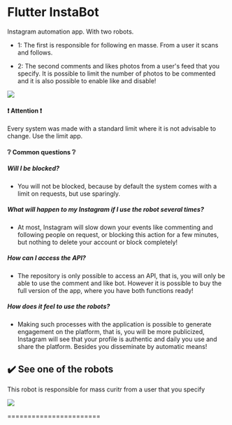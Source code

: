 Flutter InstaBot
=======================

Instagram automation app. With two robots.

- 1: The first is responsible for following en masse. From a user it scans and follows.

- 2: The second comments and likes photos from a user's feed that you specify. It is possible to limit the number of photos to be commented and it is also possible to enable like and disable!

![](https://github.com/maickom88/app_bot_to_follow_comment_and_like/blob/master/screenshots/instabot_behance.jpg?raw=true)

#### ❗️ Attention ❗️

Every system was made with a standard limit where it is not advisable to change. Use the limit app.

#### ❔ Common questions ❔

##### Will I be blocked?
 - You will not be blocked, because by default the system comes with a limit on requests, but use sparingly.
##### What will happen to my Instagram if I use the robot several times?
  - At most, Instagram will slow down your events like commenting and following people on request, or blocking this action for a few minutes, but nothing to delete your account or block completely!
##### How can I access the API?
  - The repository is only possible to access an API, that is, you will only be able to use the comment and like bot. However it is possible to buy the full version of the app, where you have both functions ready!
##### How does it feel to use the robots?
  - Making such processes with the application is possible to generate engagement on the platform, that is, you will be more publicized, Instagram will see that your profile is authentic and daily you use and share the platform. Besides you disseminate by automatic means!
 


## ✔️ See one of the robots
This robot is responsible for mass curitr from a user that you specify

![](https://media2.giphy.com/media/IhOpaiekLo1GfltGyH/giphy.gif)

=======================
